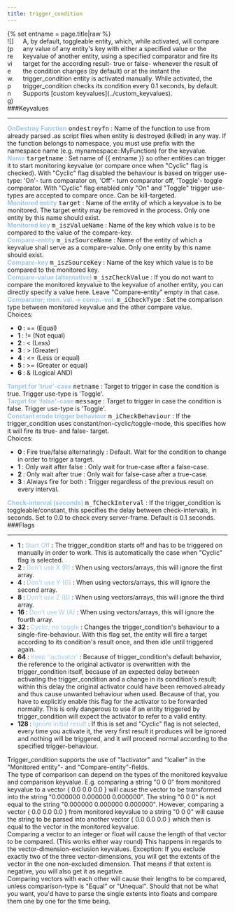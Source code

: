 ```yaml
---
title: trigger_condition
---
```

<div>{% set entname = page.title|raw %}</div>
<div class="container previewimg">
<div class="columns">
<div class="imagepadding column col-auto" markdown="1">![](preview.png)</div>
<div class="column entityentry" markdown="1">A, by default, toggleable entity, which, while activated, will compare any value of any entity's key with either a specified value or the keyvalue of another entity, using a specified comparator and fire its target for the according result- true or false- whenever the result of the condition changes (by default) or at the instant the trigger_condition entity is activated manually. While activated, the trigger_condition checks its condition every 0.1 seconds, by default. Supports [custom keyvalues](../custom_keyvalues).</div>
</div>
</div>
###Keyvalues
<hr>
<div class="entityentry" markdown="1">
<span style="color:#9fc5e8;"><b>OnDestroy Function</b></span> <kbd  class="tooltip" data-tooltip="string">ondestroyfn</kbd> :
Name of the function to use from already parsed .as script files when entity is destroyed (killed) in any way. If the function belongs to namespace, you must use prefix with the namespace name (e.g. mynamespace::MyFunction) for the keyvalue.
</div>
<div class="entityentry" markdown="1">
<span style="color:#9fc5e8;"><b>Name</b></span> <kbd  class="tooltip" data-tooltip="target_source">targetname</kbd> :
Set name of {{ entname }} so other entities can trigger it to start monitoring keyvalue (or compare once when "Cyclic" flag is checked). With "Cyclic" flag disabled the behaviour is based on trigger use-type: 'On'- turn comparator on, 'Off'- turn comparator off, 'Toggle'- toggle comparator. With "Cyclic" flag enabled only "On" and "Toggle" trigger use-types are accepted to compare once. Can be kill-targeted.
</div>
<div class="entityentry" markdown="1">
<span style="color:#9fc5e8;"><b>Monitored entity</b></span> <kbd  class="tooltip" data-tooltip="target_destination">target</kbd> :
Name of the entity of which a keyvalue is to be monitored. The target entity may be removed in the process. Only one entity by this name should exist.
</div>
<div class="entityentry" markdown="1">
<span style="color:#9fc5e8;"><b>Monitored key</b></span> <kbd  class="tooltip" data-tooltip="string">m_iszValueName</kbd> :
Name of the key which value is to be compared to the value of the compare-key.
</div>
<div class="entityentry" markdown="1">
<span style="color:#9fc5e8;"><b>Compare-entity</b></span> <kbd  class="tooltip" data-tooltip="target_destination">m_iszSourceName</kbd> :
Name of the entity of which a keyvalue shall serve as a compare-value. Only one entity by this name should exist.
</div>
<div class="entityentry" markdown="1">
<span style="color:#9fc5e8;"><b>Compare-key</b></span> <kbd  class="tooltip" data-tooltip="string">m_iszSourceKey</kbd> :
Name of the key which value is to be compared to the monitored key.
</div>
<div class="entityentry" markdown="1">
<span style="color:#9fc5e8;"><b>Compare-value (alternative)</b></span> <kbd  class="tooltip" data-tooltip="string">m_iszCheckValue</kbd> :
If you do not want to compare the monitored keyvalue to the keyvalue of another entity, you can directly specify a value here. Leave "Compare-entity" empty in that case.
</div>
<div class="entityentry" markdown="1">
<span style="color:#9fc5e8;"><b>Comparator; mon. val. -> comp.-val.</b></span> <kbd  class="tooltip" data-tooltip="choices">m_iCheckType</kbd> :
Set the comparison type between monitored keyvalue and the other compare value.
<div class="accordion">
<input type="checkbox" id="accordion-1" name="accordion-checkbox" hidden>
<label class="accordion-header" for="accordion-1">
<i class="icon icon-arrow-right mr-1"></i>
Choices:
</label>
<div class="accordion-body">
<ul>
<li><b>0 </b> : == (Equal)</li>
<li><b>1 </b> : != (Not equal)</li>
<li><b>2 </b> : < (Less)</li>
<li><b>3 </b> : > (Greater)</li>
<li><b>4 </b> : <= (Less or equal)</li>
<li><b>5 </b> : >= (Greater or equal)</li>
<li><b>6 </b> : & (Logical AND)</li>
</ul>
</div>
</div>
</div>
<div class="entityentry" markdown="1">
<span style="color:#9fc5e8;"><b>Target for 'true'-case</b></span> <kbd  class="tooltip" data-tooltip="string">netname</kbd> :
Target to trigger in case the condition is true. Trigger use-type is 'Toggle'.
</div>
<div class="entityentry" markdown="1">
<span style="color:#9fc5e8;"><b>Target for 'false'-case</b></span> <kbd  class="tooltip" data-tooltip="string">message</kbd> :
Target to trigger in case the condition is false. Trigger use-type is 'Toggle'.
</div>
<div class="entityentry" markdown="1">
<span style="color:#9fc5e8;"><b>Constant mode trigger behaviour</b></span> <kbd  class="tooltip" data-tooltip="choices">m_iCheckBehaviour</kbd> :
If the trigger_condition uses constant/non-cyclic/toggle-mode, this specifies how it will fire its true- and false- target.
<div class="accordion">
<input type="checkbox" id="accordion-2" name="accordion-checkbox" hidden>
<label class="accordion-header" for="accordion-2">
<i class="icon icon-arrow-right mr-1"></i>
Choices:
</label>
<div class="accordion-body">
<ul>
<li><b>0 </b> : Fire true/false alternatingly : Default. Wait for the condition to change in order to trigger a target.</li>
<li><b>1 </b> : Only wait after false : Only wait for true-case after a false-case.</li>
<li><b>2 </b> : Only wait after true : Only wait for false-case after a true-case.</li>
<li><b>3 </b> : Always fire for both : Trigger regardless of the previous result on every interval.</li>
</ul>
</div>
</div>
</div>
<div class="entityentry" markdown="1">
<span style="color:#9fc5e8;"><b>Check-interval (seconds)</b></span> <kbd  class="tooltip" data-tooltip="string">m_fCheckInterval</kbd> :
If the trigger_condition is toggleable/constant, this specifies the delay between check-intervals, in seconds. Set to 0.0 to check every server-frame. Default is 0.1 seconds.
</div>
###Flags
<hr>
<div class="entityflags">
<ul>
<li class="imagepadding" markdown="1"><b>1 </b> : <span style="color:#9fc5e8;">Start Off</span> : The trigger_condition starts off and has to be triggered on manually in order to work. This is automatically the case when "Cyclic" flag is selected.</li>
<li class="imagepadding" markdown="1"><b>2 </b> : <span style="color:#9fc5e8;">Don't use X (R)</span> : When using vectors/arrays, this will ignore the first array.</li>
<li class="imagepadding" markdown="1"><b>4 </b> : <span style="color:#9fc5e8;">Don't use Y (G)</span> : When using vectors/arrays, this will ignore the second array.</li>
<li class="imagepadding" markdown="1"><b>8 </b> : <span style="color:#9fc5e8;">Don't use Z (B)</span> : When using vectors/arrays, this will ignore the third array.</li>
<li class="imagepadding" markdown="1"><b>16 </b> : <span style="color:#9fc5e8;">Don't use W (A)</span> : When using vectors/arrays, this will ignore the fourth array.</li>
<li class="imagepadding" markdown="1"><b>32 </b> : <span style="color:#9fc5e8;">Cyclic; no toggle</span> : Changes the trigger_condition's behaviour to a single-fire-behaviour. With this flag set, the entity will fire a target according to its condition's result once, and then idle until triggered again.</li>
<li class="imagepadding" markdown="1"><b>64 </b> : <span style="color:#9fc5e8;">Keep '!activator'</span> : Because of trigger_condition's default behavior, the reference to the original activator is overwritten with the trigger_condition itself, because of an expected delay between activating the trigger_condition and a change in its condition's result; within this delay the original activator could have been removed already and thus cause unwanted behaviour when used. Because of that, you have to explicitly enable this flag for the activator to be forwarded normally. This is only dangerous to use if an entity triggered by trigger_condition will expect the activator to refer to a valid entity.</li>
<li class="imagepadding" markdown="1"><b>128 </b> : <span style="color:#9fc5e8;">Ignore initial result</span> : If this is set and "Cyclic" flag is not selected, every time you activate it, the very first result it produces will be ignored and nothing will be triggered, and it will proceed normal according to the specified trigger-behaviour.</li>
</ul>
</div>
<div class="notices blue" markdown="1">Trigger_condition supports the use of "!activator" and "!caller" in the "Monitored entity"- and "Compare-entity"-fields.</div>
<div class="notices blue" markdown="1">The type of comparison can depend on the types of the monitored keyvalue and comparison keyvalue. E.g. comparing a string "0 0 0" from monitored keyvalue to a vector { 0.0 0.0 0.0 } will cause the vector to be transformed into the string "0.000000 0.000000 0.000000". The string "0 0 0" is not equal to the string "0.000000 0.000000 0.000000". However, comparing a vector { 0.0 0.0 0.0 } from monitored keyvalue to a string "0 0 0" will cause the string to be parsed into another vector { 0.0 0.0 0.0 } which then is equal to the vector in the monitored keyvalue.</div>
<div class="notices blue" markdown="1">Comparing a vector to an integer or float will cause the length of that vector to be compared. (This works either way round) This happens in regards to the vector-dimension-exclusion keyvalues. Exception: If you exclude exactly two of the three vector-dimensions, you will get the extents of the vector in the one non-excluded dimension. That means if that extent is negative, you will also get it as negative.</div>
<div class="notices blue" markdown="1">Comparing vectors with each other will cause their lengths to be compared, unless comparison-type is "Equal" or "Unequal". Should that not be what you want, you'd have to parse the single extents into floats and compare them one by one for the time being.</div>
